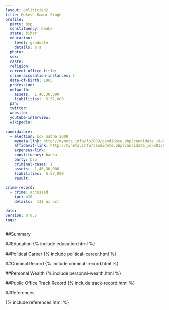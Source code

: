```yaml
---
layout: politician2
title: Mukesh Kumar Singh
profile: 
  party: bsp
  constituency: banka
  state: bihar
  education: 
    level: graduate
    details: b.a
  photo: 
  sex: 
  caste: 
  religion: 
  current-office-title: 
  crime-accusation-instances: 1
  date-of-birth: 1965
  profession: 
  networth: 
    assets:  1,46,30,000
    liabilities:  5,57,000
  pan: 
  twitter: 
  website: 
  youtube-interview: 
  wikipedia: 

candidature: 
  - election: Lok Sabha 2009
    myneta-link: http://myneta.info/ls2009/candidate.php?candidate_id=5035
    affidavit-link: http://myneta.info/candidate.php?candidate_id=5035&scan=original
    expenses-link: 
    constituency: banka 
    party: bsp
    criminal-cases: 1
    assets:  1,46,30,000
    liabilities:  5,57,000
    result:  

crime-record: 
  - crime: accussed
    ipc: 420
    details:  138 ni act  

date: 
version: 0.0.5
tags: 
---
```

##Summary


##Education
{% include education.html %}


##Political Career
{% include political-career.html %}


##Criminal Record
{% include criminal-record.html %}


##Personal Wealth
{% include personal-wealth.html %}


##Public Office Track Record
{% include track-record.html %}


##References


{% include references.html %}